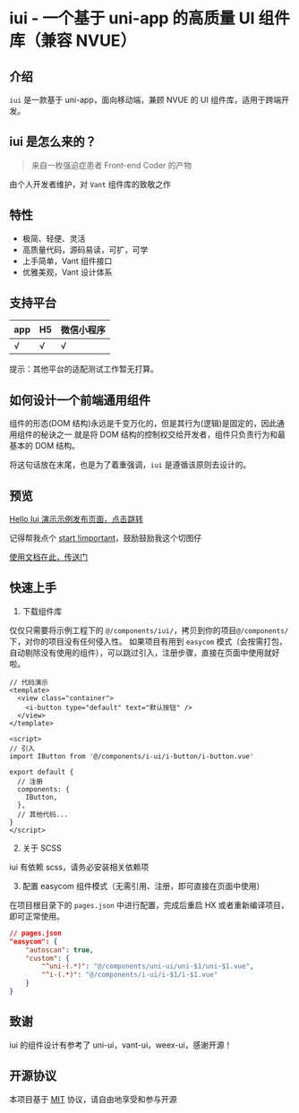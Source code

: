 # iui - 一个基于 uni-app 的高质量 UI 组件库（兼容 NVUE）

## 介绍

`iui` 是一款基于 uni-app，面向移动端，兼顾 NVUE 的 UI 组件库，适用于跨端开发。

## iui 是怎么来的？

> 来自一枚强迫症患者 Front-end Coder 的产物

由个人开发者维护，对 `Vant` 组件库的致敬之作

## 特性

- 极简、轻便、灵活
- 高质量代码，源码易读，可扩，可学
- 上手简单，Vant 组件接口
- 优雅美观，Vant 设计体系

## 支持平台

| app | H5  | 微信小程序 |
| --- | --- | ---------- |
| √   | √   | √          |

提示：其他平台的适配测试工作暂无打算。

## 如何设计一个前端通用组件

组件的形态(DOM 结构)永远是千变万化的，但是其行为(逻辑)是固定的，因此通用组件的秘诀之一
就是将 DOM 结构的控制权交给开发者，组件只负责行为和最基本的 DOM 结构。

将这句话放在末尾，也是为了着重强调，`iui` 是遵循该原则去设计的。

## 预览

[Hello Iui 演示示例发布页面，点击跳转](https://dev.dcloud.net.cn/publish/app/preview?id=helloiui)

记得帮我点个 [start !important](https://github.com/JoeshuTT/hello-iui)，鼓励鼓励我这个切图仔

[使用文档在此，传送门](https://static-386415c0-10b5-4a03-a868-8fb41b9e886e.bspapp.com/docs/)

## 快速上手

1. 下载组件库

仅仅只需要将示例工程下的 `@/components/iui/`，拷贝到你的项目`@/components/`下，对你的项目没有任何侵入性。
如果项目有用到 `easycom` 模式（会按需打包，自动剔除没有使用的组件），可以跳过引入，注册步骤，直接在页面中使用就好啦。

```vue
// 代码演示
<template>
  <view class="container">
    <i-button type="default" text="默认按钮" />
  </view>
</template>

<script>
// 引入
import IButton from '@/components/i-ui/i-button/i-button.vue'

export default {
  // 注册
  components: {
    IButton,
  },
  // 其他代码...
}
</script>
```

2. 关于 SCSS

iui 有依赖 scss，请务必安装相关依赖项

3. 配置 easycom 组件模式（无需引用、注册，即可直接在页面中使用）

在项目根目录下的 `pages.json` 中进行配置，完成后重启 HX 或者重新编译项目，即可正常使用。

```json
// pages.json
"easycom": {
    "autoscan": true,
    "custom": {
        "^uni-(.*)": "@/components/uni-ui/uni-$1/uni-$1.vue",
        "^i-(.*)": "@/components/i-ui/i-$1/i-$1.vue"
    }
}
```

## 致谢

iui 的组件设计有参考了 uni-ui，vant-ui，weex-ui，感谢开源！

## 开源协议

本项目基于 [MIT](https://zh.wikipedia.org/wiki/MIT%E8%A8%B1%E5%8F%AF%E8%AD%89) 协议，请自由地享受和参与开源
